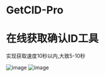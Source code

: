 # GetCID-Pro
# 在线获取确认ID工具  
实现获取速度10秒以内,大致5-10秒  


![image](https://github.com/laomms/GetCID-Pro/blob/master/333.png)
![image](https://github.com/laomms/GetCID-Pro/blob/master/111.jpg)
